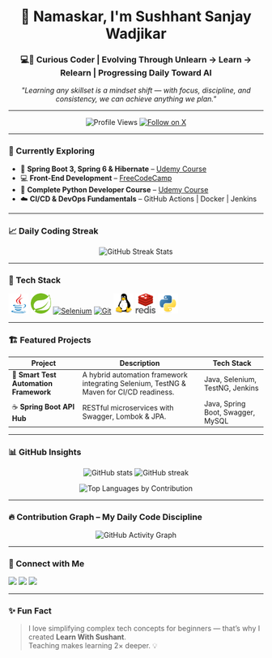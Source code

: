 <h1 align="center">🙏 Namaskar, I'm Sushhant Sanjay Wadjikar</h1>
<h3 align="center">💻🚀 Curious Coder | Evolving Through Unlearn → Learn → Relearn | Progressing Daily Toward AI</h3>

<p align="center">
  <em>"Learning any skillset is a mindset shift — with focus, discipline, and consistency, we can achieve anything we plan."</em>
</p>

---

<p align="center">
  <img src="https://komarev.com/ghpvc/?username=learnwithsushant&label=Profile%20Views&color=brightgreen&style=for-the-badge" alt="Profile Views"/>
  <a href="https://x.com/plussushant" target="_blank">
    <img src="https://img.shields.io/badge/Follow%20on%20X-000000?style=for-the-badge&logo=x&logoColor=white" alt="Follow on X"/>
  </a>
</p>

---

### 🌱 Currently Exploring
- 🚀 **Spring Boot 3, Spring 6 & Hibernate** – [Udemy Course](https://www.udemy.com/course/spring-hibernate-tutorial/?couponCode=ST21MT30625G1)
- 💻 **Front-End Development** – [FreeCodeCamp](https://www.freecodecamp.org)
- 🐍 **Complete Python Developer Course** – [Udemy Course](https://www.udemy.com/share/101W8Q3@kAAbWCFDSRe8fupGMK91zpCGxNgkmg8phuuOguwmYNaPP6S7crk9WThTA_1xO4M=/)
- ☁️ **CI/CD & DevOps Fundamentals** – GitHub Actions | Docker | Jenkins

---

### 📈 Daily Coding Streak
<p align="center">
  <img src="https://github-readme-streak-stats.herokuapp.com?user=learnwithsushant&theme=tokyonight&hide_border=true" alt="GitHub Streak Stats" />
</p>

---

### 🧩 Tech Stack
<p align="left">
  <a href="https://www.java.com" target="_blank"><img src="https://raw.githubusercontent.com/devicons/devicon/master/icons/java/java-original.svg" width="40" height="40" alt="Java"/></a>
  <a href="https://spring.io/projects/spring-boot" target="_blank"><img src="https://raw.githubusercontent.com/devicons/devicon/master/icons/spring/spring-original.svg" width="40" height="40" alt="Spring Boot"/></a>
  <a href="https://www.selenium.dev" target="_blank"><img src="https://raw.githubusercontent.com/detain/svg-logos/master/svg/selenium-logo.svg" width="40" height="40" alt="Selenium"/></a>
  <a href="https://git-scm.com/" target="_blank"><img src="https://www.vectorlogo.zone/logos/git-scm/git-scm-icon.svg" width="40" height="40" alt="Git"/></a>
  <a href="https://www.linux.org/" target="_blank"><img src="https://raw.githubusercontent.com/devicons/devicon/master/icons/linux/linux-original.svg" width="40" height="40" alt="Linux"/></a>
  <a href="https://redis.io" target="_blank"><img src="https://raw.githubusercontent.com/devicons/devicon/master/icons/redis/redis-original-wordmark.svg" width="40" height="40" alt="Redis"/></a>
  <a href="https://www.python.org" target="_blank"><img src="https://raw.githubusercontent.com/devicons/devicon/master/icons/python/python-original.svg" width="40" height="40" alt="Python"/></a>
</p>

---

### 🏗️ Featured Projects
| Project | Description | Tech Stack |
|----------|--------------|-------------|
| 🧠 **Smart Test Automation Framework** | A hybrid automation framework integrating Selenium, TestNG & Maven for CI/CD readiness. | Java, Selenium, TestNG, Jenkins |
| ☕ **Spring Boot API Hub** | RESTful microservices with Swagger, Lombok & JPA. | Java, Spring Boot, Swagger, MySQL |

---

### 📊 GitHub Insights
<p align="center">
  <img src="https://github-readme-stats.vercel.app/api?username=learnwithsushant&show_icons=true&theme=tokyonight" alt="GitHub stats" height="150"/>
  <img src="https://github-readme-streak-stats.herokuapp.com/?user=learnwithsushant&theme=tokyonight" alt="GitHub streak" height="150"/>
</p>

<p align="center">
  <img src="https://github-readme-stats.vercel.app/api/top-langs/?username=learnwithsushant&layout=compact&theme=tokyonight" alt="Top Languages by Contribution" height="150"/>
</p>

---

### 🔥 Contribution Graph – My Daily Code Discipline
<p align="center">
  <img src="https://github-readme-activity-graph.vercel.app/graph?username=learnwithsushant&theme=tokyo-night&hide_border=true" alt="GitHub Activity Graph"/>
</p>

---

### 🤝 Connect with Me
<p align="left">
  <a href="https://x.com/plussushant" target="_blank"><img src="https://img.shields.io/badge/X%20(Formerly%20Twitter)-000000?style=for-the-badge&logo=x&logoColor=white"/></a>
  <a href="https://linkedin.com/in/sushant-wadjikar" target="_blank"><img src="https://img.shields.io/badge/LinkedIn-%230A66C2.svg?style=for-the-badge&logo=linkedin&logoColor=white"/></a>
  <a href="mailto:plussushant@gmail.com"><img src="https://img.shields.io/badge/Gmail-D14836.svg?style=for-the-badge&logo=gmail&logoColor=white"/></a>
</p>

---

### ✨ Fun Fact
> I love simplifying complex tech concepts for beginners — that’s why I created **Learn With Sushant**.  
> Teaching makes learning 2× deeper. 💡
